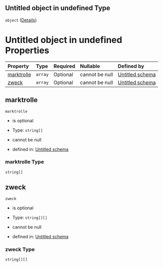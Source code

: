 ## Untitled object in undefined Type

`object` ([Details](verwendungszweck.md))

# Untitled object in undefined Properties

| Property                  | Type    | Required | Nullable       | Defined by                                                                                                                         |
| :------------------------ | :------ | :------- | :------------- | :--------------------------------------------------------------------------------------------------------------------------------- |
| [marktrolle](#marktrolle) | `array` | Optional | cannot be null | [Untitled schema](martkrolle.md "https://conuti.de/bo4e/schemas/v1/enum/Martkrolle#/properties/marktrolle")                        |
| [zweck](#zweck)           | `array` | Optional | cannot be null | [Untitled schema](verwendungszweck-properties-zweck.md "https://conuti.de/bo4e/schemas/v1/com/Verwendungszweck#/properties/zweck") |

## marktrolle



`marktrolle`

*   is optional

*   Type: `string[]`

*   cannot be null

*   defined in: [Untitled schema](martkrolle.md "https://conuti.de/bo4e/schemas/v1/enum/Martkrolle#/properties/marktrolle")

### marktrolle Type

`string[]`

## zweck



`zweck`

*   is optional

*   Type: `string[][]`

*   cannot be null

*   defined in: [Untitled schema](verwendungszweck-properties-zweck.md "https://conuti.de/bo4e/schemas/v1/com/Verwendungszweck#/properties/zweck")

### zweck Type

`string[][]`
